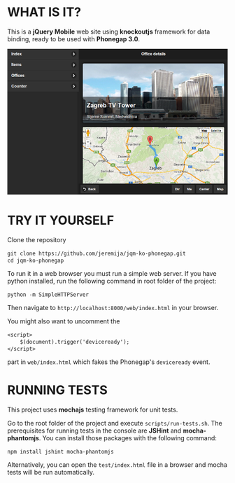 WHAT IS IT?
===========
This is a **jQuery Mobile** web site using **knockoutjs** framework for data
binding, ready to be used with **Phonegap 3.0**.

![screenshot](/screenshot.png "jqm-ko-phonegap screenshot")

TRY IT YOURSELF
===============
Clone the repository

    git clone https://github.com/jeremija/jqm-ko-phonegap.git
    cd jqm-ko-phonegap

To run it in a web browser you must run a simple web server. If you have
python installed, run the following command in root folder of the project: 

    python -m SimpleHTTPServer

Then navigate to `http://localhost:8000/web/index.html` in your browser.

You might also want to uncomment the

    <script>
        $(document).trigger('deviceready');
    </script>

part in `web/index.html` which fakes the Phonegap's `deviceready` event.

RUNNING TESTS
=============
This project uses **mochajs** testing framework for unit tests.

Go to the root folder of the project and execute `scripts/run-tests.sh`. The
prerequisites for running tests in the console are **JSHint** and
**mocha-phantomjs**. You can install those packages with the following command:

    npm install jshint mocha-phantomjs 

Alternatively, you can open the `test/index.html` file in a browser and mocha 
tests will be run automatically.
